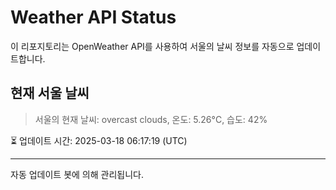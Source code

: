 
# Weather API Status

이 리포지토리는 OpenWeather API를 사용하여 서울의 날씨 정보를 자동으로 업데이트합니다.

## 현재 서울 날씨
> 서울의 현재 날씨: overcast clouds, 온도: 5.26°C, 습도: 42%

⏳ 업데이트 시간: 2025-03-18 06:17:19 (UTC)

---
자동 업데이트 봇에 의해 관리됩니다.
